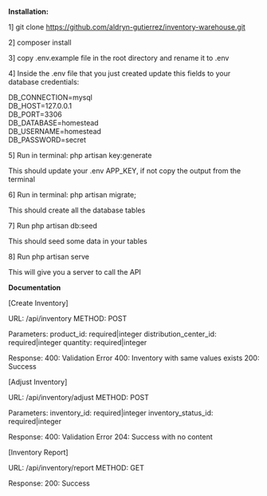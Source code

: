 <b>Installation:</b>

1] git clone https://github.com/aldryn-gutierrez/inventory-warehouse.git

2] composer install

3] copy .env.example file in the root directory and rename it to .env

4] Inside the .env file that you just created update this fields to your database credentials:

DB_CONNECTION=mysql <br/>
DB_HOST=127.0.0.1 <br/>
DB_PORT=3306 <br/>
DB_DATABASE=homestead <br/>
DB_USERNAME=homestead <br/>
DB_PASSWORD=secret <br/>

5] Run in terminal: php artisan key:generate

This should update your .env APP_KEY, if not copy the output from the terminal

6] Run in terminal: php artisan migrate;

This should create all the database tables

7] Run php artisan db:seed

This should seed some data in your tables

8] Run php artisan serve

This will give you a server to call the API

<b>Documentation</b>

[Create Inventory]

URL: /api/inventory
METHOD: POST

Parameters:
product_id: required|integer
distribution_center_id: required|integer
quantity: required|integer

Response:
400: Validation Error
400: Inventory with same values exists
200: Success

[Adjust Inventory]

URL: /api/inventory/adjust
METHOD: POST

Parameters:
inventory_id: required|integer
inventory_status_id: required|integer

Response:
400: Validation Error
204: Success with no content

[Inventory Report]

URL: /api/inventory/report
METHOD: GET

Response:
200: Success 


